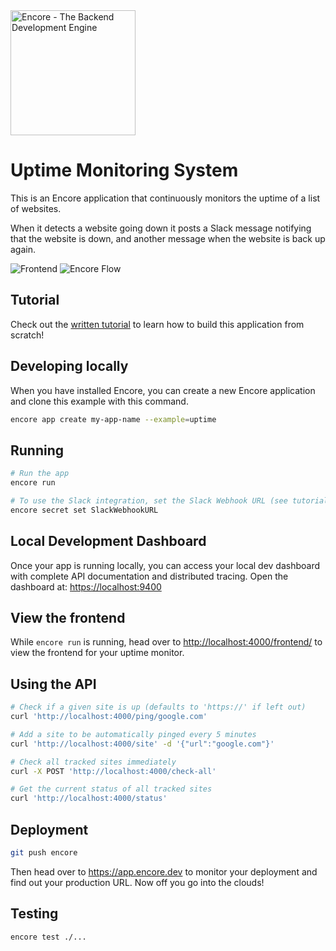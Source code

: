 <img width="200px" src="https://encore.dev/assets/branding/logo/logo.svg" alt="Encore - The Backend Development Engine" />

# Uptime Monitoring System

This is an Encore application that continuously monitors the uptime of a list of websites.

When it detects a website going down it posts a Slack message notifying that the website is down, and another message when the website is back up again.

![Frontend](./images/frontend.png)
![Encore Flow](./images/encore-flow.png)

## Tutorial

Check out the [written tutorial](https://encore.dev/docs/tutorials/uptime) to learn how to build this application from scratch!

## Developing locally

When you have installed Encore, you can create a new Encore application and clone this example with this command.

```bash
encore app create my-app-name --example=uptime
```

## Running

```bash
# Run the app
encore run

# To use the Slack integration, set the Slack Webhook URL (see tutorial above).
encore secret set SlackWebhookURL
```

## Local Development Dashboard

Once your app is running locally, you can access your local dev dashboard with complete API documentation and distributed tracing.
Open the dashboard at: <https://localhost:9400>

## View the frontend
While `encore run` is running, head over to <http://localhost:4000/frontend/> to view the frontend for your uptime monitor.

## Using the API

```bash
# Check if a given site is up (defaults to 'https://' if left out)
curl 'http://localhost:4000/ping/google.com'

# Add a site to be automatically pinged every 5 minutes
curl 'http://localhost:4000/site' -d '{"url":"google.com"}'

# Check all tracked sites immediately
curl -X POST 'http://localhost:4000/check-all'

# Get the current status of all tracked sites
curl 'http://localhost:4000/status'
```

## Deployment

```bash
git push encore
```

Then head over to <https://app.encore.dev> to monitor your deployment and find out your production URL. Now off you go into the clouds!

## Testing

```bash
encore test ./...
```
